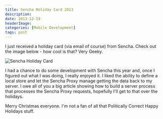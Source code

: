 ```yaml
---
title: Sencha Holiday Card 2013
description: 
date: 2013-12-19
headerImage: 
categories: [Mobile Development]
tags: post
---
```


I just received a holiday card (via email of course) from Sencha. Check out the image below - how cool is that? Very Geeky.

![Sencha Holiday Card](/images/2013/holiday-card.jpg)

I had a chance to do some development with Sencha this year and, once I figured out what I was doing, I really enjoyed it. I liked the ability to define a local store and let the Sencha Proxy manage getting the data back to my server. I owe all of you a big article showing how to build a server process that processes the Sencha Proxy requests, hopefully I'll get to that over the holidays.

Merry Christmas everyone. I'm not a fan of all that Politically Correct Happy Holidays stuff.
